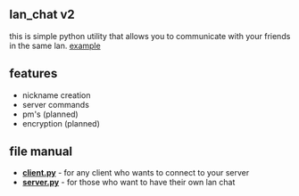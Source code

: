 ## lan_chat v2
this is simple python utility that allows you to communicate with your friends in the same lan. [example](https://i.imgur.com/fCjfQsc.png)

## features
* nickname creation
* server commands
* pm's (planned)
* encryption (planned)

## file manual
* [**client.py**](https://i.imgur.com/lNTdMYC.png) - for any client who wants to connect to your server
* [**server.py**](https://i.imgur.com/ry9Iu9H.png) - for those who want to have their own lan chat
